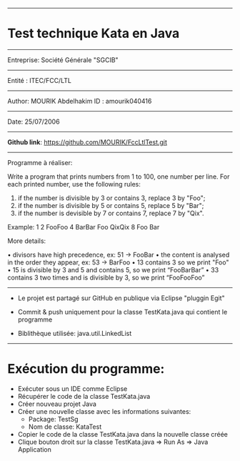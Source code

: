 *************************************
# Test technique Kata en Java
*************************************
Entreprise: Société Générale "SGCIB"
*************************************
Entité    : ITEC/FCC/LTL
*************************************
Author: MOURIK Abdelhakim
ID    : amourik040416
*************************************
Date: 25/07/2006
*************************************
**Github link**: https://github.com/MOURIK/FccLtlTest.git
*************************************
Programme à réaliser:

Write a program that prints numbers from 1 to 100, one number per line. For each printed number, use the following rules:

1.	if the number is divisible by 3 or contains 3, replace 3 by "Foo";
2.	if the number is divisible by 5 or contains 5, replace 5 by "Bar";
3.	if the number is devisible by 7 or contains 7, replace 7 by "Qix".

Example: 1 2 FooFoo 4 BarBar Foo QixQix 8 Foo Bar

More details:

•	divisors have high precedence, ex: 51 -> FooBar
•	the content is analysed in the order they appear, ex: 53 -> BarFoo
•	13 contains 3 so we print "Foo"
•	15 is divisible by 3 and 5 and contains 5, so we print “FooBarBar”
•	33 contains 3 two times and is divisible by 3, so we print “FooFooFoo”

*************************************

- Le projet est partagé sur GitHub en publique via Eclipse "pluggin Egit"

- Commit & push uniquement pour la classe TestKata.java qui contient le programme

- Biblithèque utilisée: java.util.LinkedList 

*************************************
# Exécution du programme: 

- Exécuter sous un IDE comme Eclipse
- Récupérer le code de la classe TestKata.java
- Créer nouveau projet Java
- Créer une nouvelle classe avec les informations suivantes:
   - Package: TestSg
   - Nom de classe: KataTest
- Copier le code de la classe TestKata.java dans la nouvelle classe créée
- Clique bouton droit sur la classe TestKata.java => Run As => Java Application
